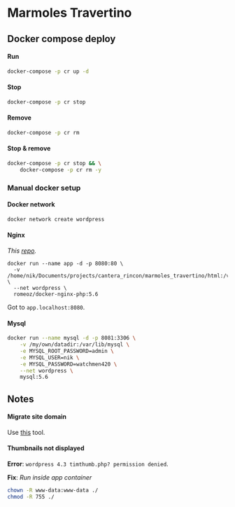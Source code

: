 Marmoles Travertino
===================

## Docker compose deploy

#### Run
```bash
docker-compose -p cr up -d
```

#### Stop
```bash
docker-compose -p cr stop
```

#### Remove
```bash
docker-compose -p cr rm
```

#### Stop & remove
```bash
docker-compose -p cr stop && \
    docker-compose -p cr rm -y
```

### Manual docker setup

#### Docker network
```bash
docker network create wordpress
```

#### Nginx
_This [repo](https://github.com/romeOz/docker-nginx-php)._


```
docker run --name app -d -p 8080:80 \
  -v /home/nik/Documents/projects/cantera_rincon/marmoles_travertino/html:/var/www/app/ \
  --net wordpress \
  romeoz/docker-nginx-php:5.6
```

Got to `app.localhost:8080`.


#### Mysql
```bash
docker run --name mysql -d -p 8081:3306 \
    -v /my/own/datadir:/var/lib/mysql \
    -e MYSQL_ROOT_PASSWORD=admin \
    -e MYSQL_USER=nik \
    -e MYSQL_PASSWORD=watchmen420 \
    --net wordpress \
    mysql:5.6
```

## Notes

#### Migrate site domain
Use [this](https://interconnectit.com/products/search-and-replace-for-wordpress-databases/) tool.

#### Thumbnails not displayed
**Error**: `wordpress 4.3 timthumb.php? permission denied`.

**Fix**: 
_Run inside app container_ 
```bash
chown -R www-data:www-data ./
chmod -R 755 ./
```

